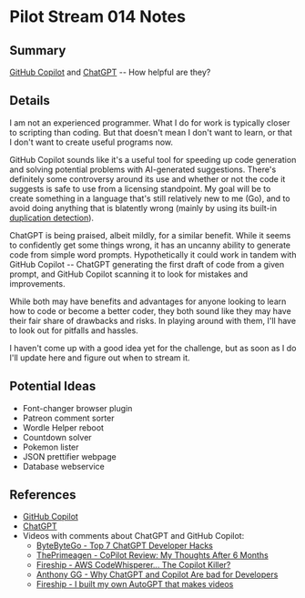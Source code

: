 # Pilot Stream 014 Notes

## Summary

[GitHub Copilot](https://github.com/features/copilot) and [ChatGPT](https://openai.com/blog/chatgpt) -- How helpful are they?

## Details

I am not an experienced programmer. What I do for work is typically closer to scripting than coding. But that doesn't mean I don't want to learn, or that I don't want to create useful programs now.

GitHub Copilot sounds like it's a useful tool for speeding up code generation and solving potential problems with AI-generated suggestions. There's definitely some controversy around its use and whether or not the code it suggests is safe to use from a licensing standpoint. My goal will be to create something in a language that's still relatively new to me (Go), and to avoid doing anything that is blatently wrong (mainly by using its built-in [duplication detection](https://docs.github.com/en/copilot/configuring-github-copilot/configuring-github-copilot-settings-on-githubcom#enabling-or-disabling-duplication-detection)).

ChatGPT is being praised, albeit mildly, for a similar benefit. While it seems to confidently get some things wrong, it has an uncanny ability to generate code from simple word prompts. Hypothetically it could work in tandem with GitHub Copilot -- ChatGPT generating the first draft of code from a given prompt, and GitHub Copilot scanning it to look for mistakes and improvements.

While both may have benefits and advantages for anyone looking to learn how to code or become a better coder, they both sound like they may have their fair share of drawbacks and risks. In playing around with them, I'll have to look out for pitfalls and hassles.

I haven't come up with a good idea yet for the challenge, but as soon as I do I'll update here and figure out when to stream it.

## Potential Ideas

* Font-changer browser plugin
* Patreon comment sorter
* Wordle Helper reboot
* Countdown solver
* Pokemon lister
* JSON prettifier webpage
* Database webservice

## References

* [GitHub Copilot](https://github.com/features/copilot)
* [ChatGPT](https://openai.com/blog/chatgpt)
* Videos with comments about ChatGPT and GitHub Copilot:
  * [ByteByteGo - Top 7 ChatGPT Developer Hacks](https://www.youtube.com/watch?v=9W_U1y7RYuE)
  * [ThePrimeagen - CoPilot Review: My Thoughts After 6 Months](https://www.youtube.com/watch?v=RDd71IUIgpg&t=306s)
  * [Fireship - AWS CodeWhisperer... The Copilot Killer?](https://www.youtube.com/watch?v=FJACTC9wFhU)
  * [Anthony GG - Why ChatGPT and Copilot Are bad for Developers](https://www.youtube.com/watch?v=T3cxUhptzaI)
  * [Fireship - I built my own AutoGPT that makes videos](https://www.youtube.com/watch?v=_rGXIXyNqpk)

